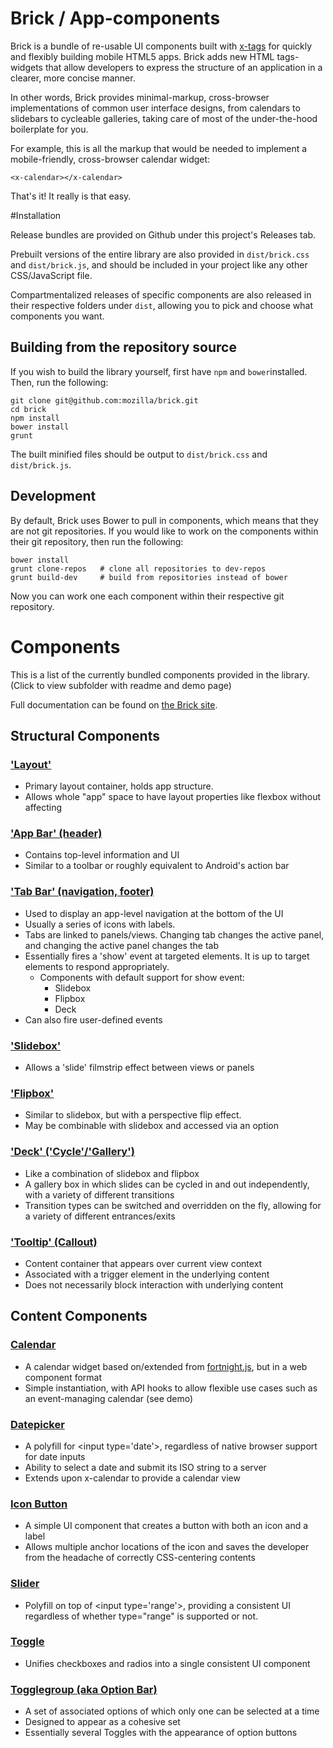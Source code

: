 Brick / App-components
==============

Brick is a bundle of re-usable UI components built with [x-tags](http://www.x-tags.org/) for quickly and flexibly building mobile HTML5 apps. Brick adds new HTML tags- widgets that allow developers to express the structure of an application in a clearer, more concise manner.

In other words, Brick provides minimal-markup, cross-browser implementations of common user interface designs, from calendars to slidebars to cycleable galleries, taking care of most of the under-the-hood boilerplate for you.

For example, this is all the markup that would be needed to implement a mobile-friendly, cross-browser calendar widget:

```
<x-calendar></x-calendar>
```

That's it! It really is that easy.

#Installation

Release bundles are provided on Github under this project's Releases tab.

Prebuilt versions of the entire library are also provided in <code>dist/brick.css</code> and <code>dist/brick.js</code>, and should be included in your project like any other CSS/JavaScript file.

Compartmentalized releases of specific components are also released in their respective folders under <code>dist</code>, allowing you to pick and choose what components you want.

## Building from the repository source

If you wish to build the library yourself, first have <code>npm</code> and <code>bower</code>installed.
Then, run the following:

```
git clone git@github.com:mozilla/brick.git
cd brick
npm install
bower install
grunt
```

The built minified files should be output to <code>dist/brick.css</code> and <code>dist/brick.js</code>.

## Development

By default, Brick uses Bower to pull in components, which means that they are not git repositories.  If you would like to work on the components within their git repository, then run the following:

```
bower install
grunt clone-repos   # clone all repositories to dev-repos
grunt build-dev     # build from repositories instead of bower

```

Now you can work one each component within their respective git repository.


# Components

This is a list of the currently bundled components provided in the library. (Click to view subfolder with readme and demo page)

Full documentation can be found on [the Brick site](http://mozilla.github.io/brick/).

## Structural Components

### ['Layout'](https://github.com/x-tag/layout)

* Primary layout container, holds app structure.
* Allows whole "app" space to have layout properties like flexbox without affecting <body>

### ['App Bar' (header)](https://github.com/x-tag/appbar)

* Contains top-level information and UI
* Similar to a toolbar or roughly equivalent to Android's action bar

### ['Tab Bar' (navigation, footer)](https://github.com/x-tag/tabbar)

* Used to display an app-level navigation at the bottom of the UI
* Usually a series of icons with labels.
* Tabs are linked to panels/views. Changing tab changes the active panel, and changing the active panel changes the tab
* Essentially fires a 'show' event at targeted elements. It is up to target elements to respond appropriately.
    - Components with default support for show event:
        - Slidebox
        - Flipbox
        - Deck
* Can also fire user-defined events

### ['Slidebox'](https://github.com/x-tag/slidebox)

* Allows a 'slide' filmstrip effect between views or panels

### ['Flipbox'](https://github.com/x-tag/flipbox)

* Similar to slidebox, but with a perspective flip effect.
* May be combinable with slidebox and accessed via an option

### ['Deck' ('Cycle'/'Gallery')](https://github.com/x-tag/deck)

* Like a combination of slidebox and flipbox
* A gallery box in which slides can be cycled in and out independently, with a variety of different transitions
* Transition types can be switched and overridden on the fly, allowing for a
  variety of different entrances/exits

### ['Tooltip' (Callout)](https://github.com/x-tag/tooltip)

* Content container that appears over current view context
* Associated with a trigger element in the underlying content
* Does not necessarily block interaction with underlying content

## Content Components

### [Calendar](https://github.com/x-tag/calendar)

* A calendar widget based on/extended from [fortnight.js](https://github.com/potch/fortnight.js), but in a web component format
* Simple instantiation, with API hooks to allow flexible use cases such as an event-managing calendar (see demo)

### [Datepicker](https://github.com/x-tag/datepicker)

* A polyfill for &lt;input type='date'&gt;, regardless of native browser support for date inputs
* Ability to select a date and submit its ISO string to a server
* Extends upon x-calendar to provide a calendar view

### [Icon Button](https://github.com/x-tag/iconbutton)

* A simple UI component that creates a button with both an icon and a label
* Allows multiple anchor locations of the icon and saves the developer from the headache of correctly CSS-centering contents

### [Slider](https://github.com/x-tag/slider)

* Polyfill on top of &lt;input type='range'&gt;, providing a consistent UI regardless of whether type="range" is supported or not.

### [Toggle](https://github.com/x-tag/toggle)

* Unifies checkboxes and radios into a single consistent UI component

### [Togglegroup (aka Option Bar)](https://github.com/x-tag/togglegroup)

* A set of associated options of which only one can be selected at a time
* Designed to appear as a cohesive set
* Essentially several Toggles with the appearance of option buttons